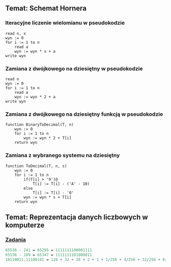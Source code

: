 ## Temat: Schemat Hornera
### Iteracyjne liczenie wielomianu w pseudokodzie
    read n, x
    wyn := 0
    for i := 1 to n
        read a
        wyn := wyn * x + a
    write wyn
### Zamiana z dwójkowego na dziesiętny w pseudokodzie
    read n
    wyn := 0
    for i := 1 to n
        read a
        wyn := wyn * 2 + a
    write wyn

### Zamiana z dwójkowego na dziesiętny funkcją w pseudokodzie
    function BinaryToDecimal(T, n)
        wyn := 0
        for i := 1 to n
            wyn := wyn * 2 + T[i]
        return wyn

### Zamiana z wybranego systemu na dziesiętny
    function ToDecimal(T, n, s)
        wyn := 0
        for i := 1 to n
            if(T[i] > '9')@
                T[i] := T[i] - ('A' - 10)
            else
                T[i] := T[i] - '0'
            wyn := wyn * s + T[i]
        return wyn

## Temat: Reprezentacja danych liczbowych w komputerze

### [Zadania](https://www.mathwarehouse.com/solved-problems/conversions/convert-65295-from-decimal-to-binary "65295 to binary")

```mathematica
65536 - 241 = 65295 = 1111111100001111
65536 - 189 = 65347 = 1111111101000011
10110011,11100101 = 128 + 32 + 16 + 2 + 1 + 1/256 + 4/256 + 32/256 + 64/256 + 128/256 = 179,89453125
```



